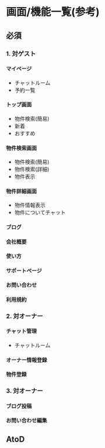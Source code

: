# 画面/機能一覧(参考)
## 必須
### 1. 対ゲスト
#### マイページ
- チャットルーム
- 予約一覧

#### トップ画面
- 物件検索(簡易)
- 新着
- おすすめ
#### 物件検索画面
- 物件検索(簡易)
- 物件検索(詳細)
- 物件表示
#### 物件詳細画面
- 物件情報表示
- 物件についてチャット

#### ブログ
#### 会社概要
#### 使い方
#### サポートページ
#### お問い合わせ
#### 利用規約

### 2. 対オーナー
#### チャット管理
- チャットルーム
#### オーナー情報登録
#### 物件登録

### 3. 対オーナー
#### ブログ投稿
#### お問い合わせ編集

## AtoD

